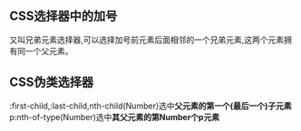 ## CSS选择器中的加号
又叫兄弟元素选择器,可以选择加号前元素后面相邻的一个兄弟元素,这两个元素拥有同一个父元素。
## CSS伪类选择器
:first-child,:last-child,nth-child(Number)选中**父元素的第一个(最后一个)子元素**
p:nth-of-type(Number)选中**其父元素的第Number个p元素**